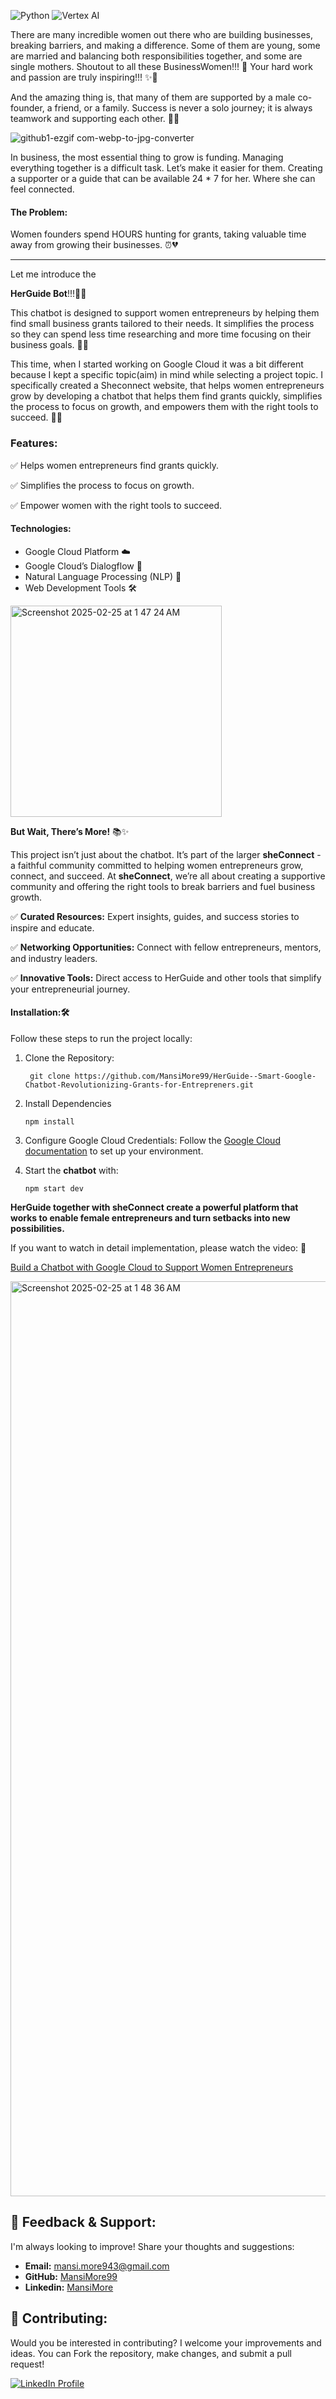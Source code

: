 ![Python](https://img.shields.io/badge/Python-3.8%2B-blue.svg)
![Vertex AI](https://img.shields.io/badge/Powered%20by-Vertex%20AI-FF6F00.svg)

There are many incredible women out there who are building businesses, breaking barriers, and making a difference. Some of them are young, some are married and balancing both responsibilities together, and some are single mothers. Shoutout to all these BusinessWomen!!! 🤩 Your hard work and passion are truly inspiring!!! ✨💪

And the amazing thing is, that many of them are supported by a male co-founder, a friend, or a family. Success is never a solo journey; it is always teamwork and supporting each other. 💪✨

![github1-ezgif com-webp-to-jpg-converter](https://github.com/user-attachments/assets/2072693d-ae7a-4e53-8d09-c2d912206f75)

In business, the most essential thing to grow is funding. Managing everything together is a difficult task. Let’s make it easier for them. Creating a supporter or a guide that can be available 24 * 7 for her. Where she can feel connected.

#### The Problem:
Women founders spend HOURS hunting for grants, taking valuable time away from growing their businesses. ⏰💔

---------------------------------------------------------------------------------------------------------------------------------------------------------------------------------

Let me introduce the 

**HerGuide Bot**!!!🤖✨


This chatbot is designed to support women entrepreneurs by helping them find small business grants tailored to their needs. It simplifies the process so they can spend less time researching and more time focusing on their business goals. 🎯🚀

This time, when I started working on Google Cloud it was a bit different because I kept a specific topic(aim) in mind while selecting a project topic. I specifically created a Sheconnect website, that helps women entrepreneurs grow by developing a chatbot that helps them find grants quickly, simplifies the process to focus on growth, and empowers them with the right tools to succeed. 🌟🌱

### Features:

✅ Helps women entrepreneurs find grants quickly.

✅ Simplifies the process to focus on growth.

✅ Empower women with the right tools to succeed.

#### Technologies:

* Google Cloud Platform ☁️
* Google Cloud’s Dialogflow 🤖
* Natural Language Processing (NLP) 🧠
* Web Development Tools 🛠️

<img width="338" alt="Screenshot 2025-02-25 at 1 47 24 AM" src="https://github.com/user-attachments/assets/a14f2863-c9e6-412d-8d27-825e7bc6003e" />


**But Wait, There’s More!** 📚✨

This project isn’t just about the chatbot. It’s part of the larger **sheConnect** - a faithful community committed to helping women entrepreneurs grow, connect, and succeed. At **sheConnect**, we’re all about creating a supportive community and offering the right tools to break barriers and fuel business growth.

✅ **Curated Resources:** Expert insights, guides, and success stories to inspire and educate.

✅ **Networking Opportunities:** Connect with fellow entrepreneurs, mentors, and industry leaders.

✅ **Innovative Tools:** Direct access to HerGuide and other tools that simplify your entrepreneurial journey.


#### Installation:🛠️

Follow these steps to run the project locally:

1. Clone the Repository:
   ```
    git clone https://github.com/MansiMore99/HerGuide--Smart-Google-Chatbot-Revolutionizing-Grants-for-Entrepreners.git
   ```

2. Install Dependencies
   ```
   npm install
   ```

3. Configure Google Cloud Credentials: Follow the [Google Cloud documentation](https://cloud.google.com/) to set up your environment.
   
5. Start the **chatbot** with:
   ```
   npm start dev
   ```

**HerGuide together with sheConnect create a powerful platform that works to enable female entrepreneurs and turn setbacks into new possibilities.**

If you want to watch in detail implementation, please watch the video: 🎥

[Build a Chatbot with Google Cloud to Support Women Entrepreneurs](https://youtu.be/5p7M3yvkZSA?si=cLxVHeg-XwlMP-5R)

<img width="1464" alt="Screenshot 2025-02-25 at 1 48 36 AM" src="https://github.com/user-attachments/assets/ad805bb5-5672-4b66-bda8-9857f2fee1f7" />

## 💬 Feedback & Support:

I'm always looking to improve! Share your thoughts and suggestions:

- **Email:** mansi.more943@gmail.com
- **GitHub:** [MansiMore99](https://github.com/MansiMore99)
- **Linkedin:** [MansiMore](https://linkedin.com/in/mansi-more-0943)

## 📢 Contributing:

Would you be interested in contributing? I welcome your improvements and ideas. You can Fork the repository, make changes, and submit a pull request!


<a href="https://www.linkedin.com/in/mansi-more-0943/"> ![LinkedIn Profile](https://img.shields.io/badge/LinkedIn-0077B5?style=for-the-badge&logo=linkedin&logoColor=white) </a>



